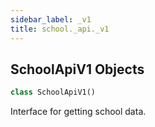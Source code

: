 ```yaml
---
sidebar_label: _v1
title: school._api._v1
---
```


## SchoolApiV1 Objects

```python
class SchoolApiV1()
```

Interface for getting school data.

